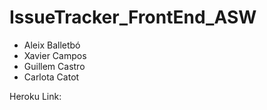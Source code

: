 # IssueTracker_FrontEnd_ASW

* Aleix Balletbó
* Xavier Campos
* Guillem Castro
* Carlota Catot

Heroku Link: 

